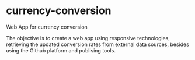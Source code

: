 # currency-conversion
Web App for currency conversion

The objective is to create a web app using responsive technologies, retrieving the updated conversion rates from external data sources, besides using the Github platform and publising tools.


